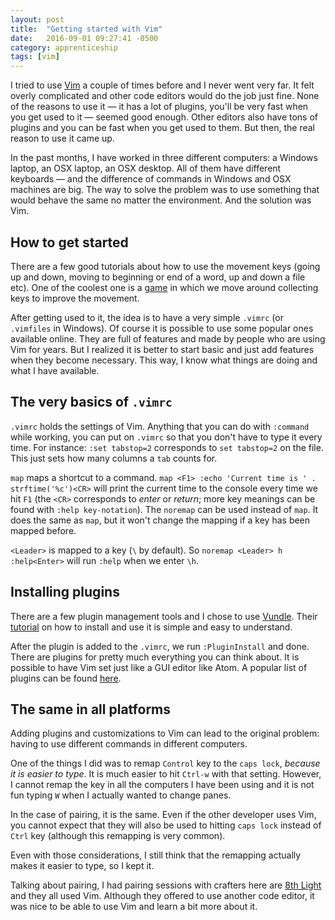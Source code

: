 ```yaml
---
layout: post
title:  "Getting started with Vim"
date:   2016-09-01 09:27:41 -0500
category: apprenticeship
tags: [vim]
---
```


I tried to use [Vim](http://www.vim.org/) a couple of times before and I never went very far. It felt overly complicated and other code editors would do the job just fine. None of the reasons to use it &mdash; it has a lot of plugins, you'll be very fast when you get used to it &mdash; seemed good enough. Other editors also have tons of plugins and you can be fast when you get used to them. But then, the real reason to use it came up.<!--more-->

In the past months, I have worked in three different computers: a Windows laptop, an OSX laptop, an OSX desktop. All of them have different keyboards &mdash; and the difference of commands in Windows and OSX machines are big. The way to solve the problem was to use something that would behave the same no matter the environment. And the solution was Vim.

## How to get started

There are a few good tutorials about how to use the movement keys (going up and down, moving to beginning or end of a word, up and down a file etc). One of the coolest one is a [game](http://vim-adventures.com/) in which we move around collecting keys to improve the movement.

After getting used to it, the idea is to have a very simple `.vimrc` (or `.vimfiles` in Windows). Of course it is possible to use some popular ones available online. They are full of features and made by people who are using Vim for years. But I realized it is better to start basic and just add features when they become necessary. This way, I know what things are doing and what I have available.

## The very basics of `.vimrc`

`.vimrc` holds the settings of Vim. Anything that you can do with `:command` while working, you can put on `.vimrc` so that you don't have to type it every time. For instance: `:set tabstop=2` corresponds to `set tabstop=2` on the file. This just sets how many columns a `tab` counts for.

`map` maps a shortcut to a command. `map <F1> :echo 'Current time is ' . strftime('%c')<CR>` will print the current time to the console every time we hit `F1` (the `<CR>` corresponds to *enter* or *return*; more key meanings can be found with `:help key-notation`). The `noremap` can be used instead of `map`. It does the same as `map`, but it won't change the mapping if a key has been mapped before.

`<Leader>` is mapped to a key (`\` by default). So `noremap <Leader> h :help<Enter>` will run `:help` when we enter `\h`.

## Installing plugins

There are a few plugin management tools and I chose to use [Vundle](https://github.com/VundleVim/Vundle.vim). Their [tutorial](https://github.com/VundleVim/Vundle.vim#quick-start) on how to install and use it is simple and easy to understand.

After the plugin is added to the `.vimrc`, we run `:PluginInstall` and done. There are plugins for pretty much everything you can think about. It is possible to have Vim set just like a GUI editor like Atom. A popular list of plugins can be found [here](http://vimawesome.com/).

## The same in all platforms

Adding plugins and customizations to Vim can lead to the original problem: having to use different commands in different computers.

One of the things I did was to remap `Control` key to the `caps lock`, *because it is easier to type*. It is much easier to hit `Ctrl-w` with that setting. However, I cannot remap the key in all the computers I have been using and it is not fun typing `W` when I actually wanted to change panes.

In the case of pairing, it is the same. Even if the other developer uses Vim, you cannot expect that they will also be used to hitting `caps lock` instead of `Ctrl` key (although this remapping is very common).

Even with those considerations, I still think that the remapping actually makes it easier to type, so I kept it.

Talking about pairing, I had pairing sessions with crafters here are [8th Light](http://8thlight.com) and they all used Vim. Although they offered to use another code editor, it was nice to be able to use Vim and learn a bit more about it. 
